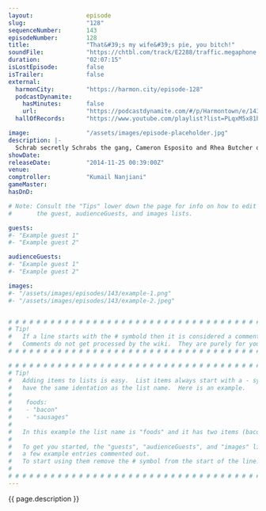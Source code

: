 ```yaml
---
layout:               episode
slug:                 "128"
sequenceNumber:       143
episodeNumber:        128
title:                "That&#39;s my wife&#39;s pie, you bitch!"
soundFile:            "https://chtbl.com/track/E2288/traffic.megaphone.fm/STA1261445002.mp3"
duration:             "02:07:15"
isLostEpisode:        false
isTrailer:            false
external:
  harmonCity:         "https://harmon.city/episode-128"
  podcastDynamite:
    hasMinutes:       false
    url:              "https://podcastdynamite.com/#/p/Harmontown/e/143/128"
  hallOfRecords:      "https://www.youtube.com/playlist?list=PLqxM5x81hNOYuNTVwQ1ytYqsWEL4iusNj"

image:                "/assets/images/episode-placeholder.jpg"
description: |-
  Schrab secretly Schrabs the gang, Cameron Esposito and Rhea Butcher of the Put Your Hands Together podcast stop by and talk movies, Kumail returns, Dan and Erin got married, and in D&D they encounter some sleeping bears.
showDate:             
releaseDate:          "2014-11-25 00:39:00Z"
venue:                
comptroller:          "Kumail Nanjiani"
gameMaster:           
hasDnD:               

# Note: Consult the "Tips" lower down the page for info on how to edit
#       the guest, audienceGuests, and images lists.

guests:
#- "Example guest 1"
#- "Example guest 2"

audienceGuests:
#- "Example guest 1"
#- "Example guest 2"

images:
#- "/assets/images/episodes/143/example-1.png"
#- "/assets/images/episodes/143/example-2.jpeg"


# # # # # # # # # # # # # # # # # # # # # # # # # # # # # # # # # # # # # # # # # # # # #
# Tip!
#   If a line starts with the # symbold then it is considered a comment.
#   Comments do not get processed by the wiki.  They are purely for your information.
# # # # # # # # # # # # # # # # # # # # # # # # # # # # # # # # # # # # # # # # # # # # #

# # # # # # # # # # # # # # # # # # # # # # # # # # # # # # # # # # # # # # # # # # # # #
# Tip!
#   Adding items to lists is easy.  List items always start with a - symbol and have
#   have the same identation as the list name.  Here is an example.
#
#    foods:
#    - "bacon"
#    - "sausages"
#
#   In this example the list name is "foods" and it has two items (bacon, and sausages).
#
#   To get you started, the "guests", "audienceGuests", and "images" lists below have
#   a few example entries commented out.
#   To start using them remove the # symbol from the start of the line.
#
# # # # # # # # # # # # # # # # # # # # # # # # # # # # # # # # # # # # # # # # # # # # #
---
```


<!-- The episode description will be rendered here -->
{{ page.description }}

<!-- Add your content BELOW here -->
<!-- vvvvvvvvvvvvvvvvvvvvvvvvvvv -->




<!-- ^^^^^^^^^^^^^^^^^^^^^^^^^^^ -->
<!-- Add your content ABOVE here -->

<!-- The episode gallery will be rendered here -->